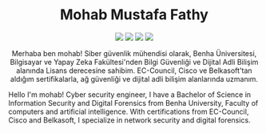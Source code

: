 <h1 align="center">Mohab Mustafa Fathy</h1>
<p align="center">
    <a href="https://github.com/0xkr3pt0n" target="_blank"><img src="https://img.shields.io/badge/-Github-000?style=flat-square&logo=Github&logoColor=white"/></a>
    <a href="https://www.linkedin.com/in/mohab-mustafa" target="_blank"><img src="https://img.shields.io/badge/-LinkedIn-blue?style=flat-square&logo=Linkedin&logoColor=white"/></a>
    <a href="https://medium.com/@alarab.akm.akm" target="_blank"><img src="https://img.shields.io/badge/-Medium-66cdaa?style=flat-square&logo=Medium&logoColor=white"/></a>
    <a href="mailto:alarab.akm.akm@gmail.com" target="_blank"><img src="https://img.shields.io/badge/-Gmail-c14438?style=flat-square&logo=Gmail&logoColor=white"/></a>
</p>

<p align="center">
Merhaba ben mohab! Siber güvenlik mühendisi olarak, Benha Üniversitesi, Bilgisayar ve Yapay Zeka Fakültesi'nden Bilgi Güvenliği ve Dijital Adli Bilişim alanında Lisans derecesine sahibim. EC-Council, Cisco ve Belkasoft'tan aldığım sertifikalarla, ağ güvenliği ve dijital adli bilişim alanlarında uzmanım.

Hello I'm mohab! Cyber security engineer, I have a Bachelor of Science in Information Security and Digital Forensics from Benha University, Faculty of computers and artificial intelligence. With certifications from EC-Council, Cisco and Belkasoft, I specialize in network security and digital forensics.
</p>
